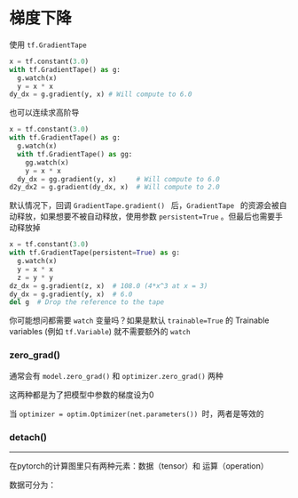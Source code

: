 # 梯度下降



使用 `tf.GradientTape`

```python
x = tf.constant(3.0)
with tf.GradientTape() as g:
  g.watch(x)
  y = x * x
dy_dx = g.gradient(y, x) # Will compute to 6.0
```



也可以连续求高阶导

```python
x = tf.constant(3.0)
with tf.GradientTape() as g:
  g.watch(x)
  with tf.GradientTape() as gg:
    gg.watch(x)
    y = x * x
  dy_dx = gg.gradient(y, x)     # Will compute to 6.0
d2y_dx2 = g.gradient(dy_dx, x)  # Will compute to 2.0
```



默认情况下，回调 `GradientTape.gradient() ` 后，`GradientTape ` 的资源会被自动释放，如果想要不被自动释放，使用参数 `persistent=True` 。但最后也需要手动释放掉

```python
x = tf.constant(3.0)
with tf.GradientTape(persistent=True) as g:
  g.watch(x)
  y = x * x
  z = y * y
dz_dx = g.gradient(z, x)  # 108.0 (4*x^3 at x = 3)
dy_dx = g.gradient(y, x)  # 6.0
del g  # Drop the reference to the tape
```



你可能想问都需要 `watch` 变量吗？如果是默认 `trainable=True` 的 Trainable variables (例如 `tf.Variable`) 就不需要额外的 `watch` 





### zero_grad()

通常会有 `model.zero_grad()` 和 `optimizer.zero_grad()` 两种

这两种都是为了把模型中参数的梯度设为0

当 `optimizer = optim.Optimizer(net.parameters()) `时，两者是等效的



### detach()









---

在pytorch的计算图里只有两种元素：数据（tensor）和 运算（operation）

数据可分为：
